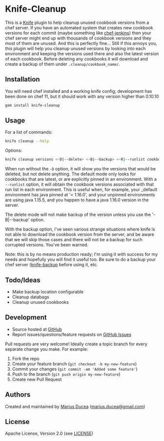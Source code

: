 Knife-Cleanup
===

This is a [Knife](http://wiki.opscode.com/display/chef/Knife) plugin to help cleanup unused cookbook versions from a chef server. If you have an automated system that creates new cookbook versions for each commit (maybe something like [chef-jenkins][chefjenkins]) then your chef server might end up with thousands of cookbook versions and they most of them are unused. And this is perfectly fine... Still if this annoys you, this plugin will help you cleanup unused versions by looking into each environment and keeping the versions used there and also the latest version of each cookbook. Before deleting any cookbooks it will download and create a backup of them under `.cleanup/cookbook_name/`.

## Installation

You will need chef installed and a working knife config; development has been done on chef 11, but it should work with any version higher than 0.10.10

```bash
gem install knife-cleanup
```

## Usage

For a list of commands:

```bash
knife cleanup --help
```

Options:

```bash
knife cleanup versions <-D|--delete> <-B|--backup> <-R|--runlist cookbook|role>
```

When run without the `-D` option, it will show you the versions that would be deleted, but not delete anything. The default mode only looks for cookbooks that are latest, or are explicitly pinned in an environment. With a `--runlist` option, it will obtain the cookbook versions associated with that run list in each environment. This is useful when, for example, your _default environment has java pinned at '< 1.16.0', and your unpinned environments are using java 1.15.5, and you happen to have a java 1.16.0 version in the server.

The delete mode will not make backup of the version unless you use the '-B|--backup' option.

With the backup option, I've seen various strange situations where knife is not able to download the cookbook version from the server, and be aware that we will skip those cases and there will not be a backup for such corrupted versions. You've been warned. 

Note: this is by no means production ready; I'm using it with success for my needs and hopefully you will find it useful too. Be sure to do a backup your chef server ([knife-backup][knifebackup] before using it, etc. 

## Todo/Ideas
  
  * Make backup location configurable
  * Cleanup databags
  * Cleanup unused cookbooks

## Development

* Source hosted at [GitHub][repo]
* Report issues/questions/feature requests on [GitHub Issues][issues]

Pull requests are very welcome! Ideally create a topic branch for every separate change you make. For example:

1. Fork the repo
2. Create your feature branch (`git checkout -b my-new-feature`)
3. Commit your changes (`git commit -am 'Added some feature'`)
4. Push to the branch (`git push origin my-new-feature`)
5. Create new Pull Request

## Authors

Created and maintained by [Marius Ducea][mdxp] (<marius.ducea@gmail.com>)

## License

Apache License, Version 2.0 (see [LICENSE][license])

[license]:      https://github.com/mdxp/knife-cleanup/blob/master/LICENSE
[mdxp]:         https://github.com/mdxp
[repo]:         https://github.com/mdxp/knife-cleanup
[issues]:       https://github.com/mdxp/knife-cleanup/issues
[knifebackup]:  https://github.com/mdxp/knife-backup
[chefjenkins]:  https://github.com/mdxp/chef-jenkins
